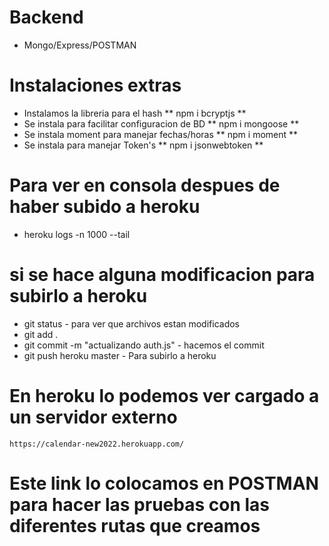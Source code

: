 # Backend 

* Mongo/Express/POSTMAN

# Instalaciones extras

- Instalamos la libreria para el hash ** npm i bcryptjs **
- Se instala para facilitar configuracion de BD ** npm i mongoose **
- Se instala moment para manejar fechas/horas ** npm i moment **
- Se instala para manejar Token's  ** npm i jsonwebtoken **


# Para ver en consola despues de haber subido a heroku

- heroku logs -n 1000 --tail

# si se hace alguna modificacion para subirlo a heroku

- git status - para ver que archivos estan modificados
- git add .
- git commit -m "actualizando auth.js" - hacemos el commit
- git push heroku master - Para subirlo a heroku

# En heroku lo podemos ver cargado a un servidor externo

    https://calendar-new2022.herokuapp.com/

# Este link lo colocamos en POSTMAN para hacer las pruebas con las diferentes rutas que creamos
